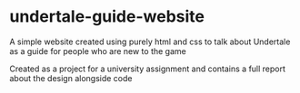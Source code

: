 # undertale-guide-website
A simple website created using purely html and css to talk about Undertale as a 
guide for people who are new to the game

Created as a project for a university assignment and contains a full report about the design alongside code
